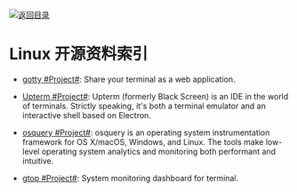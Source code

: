 [![返回目录](https://parg.co/UGo)](https://github.com/wxyyxc1992/Awesome-Reference)

# Linux 开源资料索引

* [gotty #Project#](https://github.com/yudai/gotty): Share your terminal as a web application.

* [Upterm #Project#](https://github.com/shockone/black-screen): Upterm (formerly Black Screen) is an IDE in the world of terminals. Strictly speaking, it's both a terminal emulator and an interactive shell based on Electron.

- [osquery #Project#](https://github.com/facebook/osquery): osquery is an operating system instrumentation framework for OS X/macOS, Windows, and Linux. The tools make low-level operating system analytics and monitoring both performant and intuitive.

- [gtop #Project#](https://github.com/aksakalli/gtop): System monitoring dashboard for terminal.
